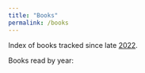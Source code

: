 ```yaml
---
title: "Books"
permalink: /books
---
```


Index of books tracked since late [2022](/2022 "2022").

Books read by year:
